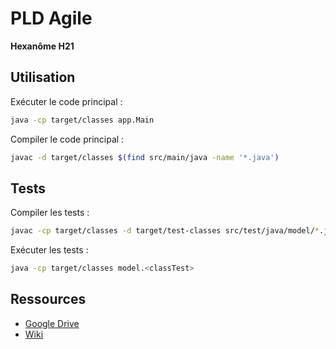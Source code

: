 # PLD Agile

**Hexanôme H21**

## Utilisation

Exécuter le code principal :
```bash
java -cp target/classes app.Main
```

Compiler le code principal :
```bash
javac -d target/classes $(find src/main/java -name '*.java')
```

## Tests

Compiler les tests :
```bash
javac -cp target/classes -d target/test-classes src/test/java/model/*.java
```

Exécuter les tests :
```bash
java -cp target/classes model.<classTest>
```

## Ressources

- [Google Drive](https://drive.google.com/drive/folders/1LWnPBXDfblA7rICWYRWhbtlnZqZKL9tM?usp=sharing)
- [Wiki](https://github.com/INSA-4IF-Hexanome21/PLD-Agile/wiki)